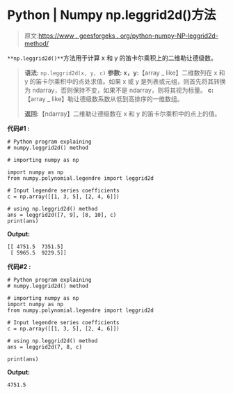 # Python | Numpy np.leggrid2d()方法

> 原文:[https://www . geesforgeks . org/python-numpy-NP-leggrid2d-method/](https://www.geeksforgeeks.org/python-numpy-np-leggrid2d-method/)

`**np.leggrid2d()**`方法用于计算 x 和 y 的笛卡尔乘积上的二维勒让德级数。

> **语法:** `np.leggrid2d(x, y, c)`
> **参数:**
> **x，y:**【array _ like】二维数列在 x 和 y 的笛卡尔乘积中的点处求值。如果 x 或 y 是列表或元组，则首先将其转换为 ndarray，否则保持不变，如果不是 ndarray，则将其视为标量。
> **c:**【array _ like】勒让德级数系数从低到高排序的一维数组。
> 
> **返回:**【ndarray】二维勒让德级数在 x 和 y 的笛卡尔乘积中的点上的值。

**代码#1 :**

```
# Python program explaining
# numpy.leggrid2d() method 

# importing numpy as np

import numpy as np 
from numpy.polynomial.legendre import leggrid2d

# Input legendre series coefficients
c = np.array([[1, 3, 5], [2, 4, 6]]) 

# using np.leggrid2d() method 
ans = leggrid2d([7, 9], [8, 10], c)
print(ans)
```

**Output:**

```
[[ 4751.5  7351.5]
 [ 5965.5  9229.5]]

```

**代码#2 :**

```
# Python program explaining
# numpy.leggrid2d() method 

# importing numpy as np 
import numpy as np 
from numpy.polynomial.legendre import leggrid2d

# Input legendre series coefficients
c = np.array([[1, 3, 5], [2, 4, 6]]) 

# using np.leggrid2d() method 
ans = leggrid2d(7, 8, c)

print(ans)
```

**Output:**

```
4751.5

```
